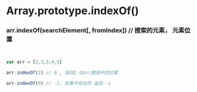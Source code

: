 Array.prototype.indexOf()
=========================

### arr.indexOf(searchElement[, fromIndex]) // 搜索的元素， 元素位置

```js


var arr = [2,3,3,4,5]

arr.indexOf(2) // 0 , 返回2 在arr数组中的位置

arr.indexOf(9) // -1, 如果不存在则 返回 -1
```

